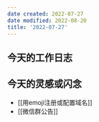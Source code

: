 ```yaml
---
date created: 2022-07-27
date modified: 2022-08-20
title: '2022-07-27'
---
```


## 今天的工作日志

## 今天的灵感或闪念

- [[用emoji注册或配置域名]]
- [[微信群公告]]
